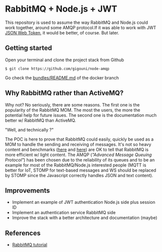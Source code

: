 # RabbitMQ + Node.js + JWT

This repository is used to assume the way RabbitMQ and Node.js could work 
together, around some AMQP protocol.If it was able to work with JWT 
[JSON Web Token](https://jwt.io/), it would be better, of course. But later.

##  Getting started

Open your terminal and clone the project stack from Github

```shell
$ git clone https://github.com/gigouni/node-amqp
```

Go check the [bundles/README.md](https://github.com/gigouni/node-amqp/blob/docker/bundles/README.md) of the docker branch

## Why RabbitMQ rather than ActiveMQ?

Why not? No seriously, there are some reasons. The first one is the popularity of the RabbitMQ MOM. The most the users, 
the more the potential help for future issues. The second one is the documentation much better w/ RabbitMQ than ActiveMQ. 

"Well, and technically ?"

The POC is here to prove that RabbitMQ could easily, quickly be used as a MOM to handle the sending and receiving 
of messages. It's not so heavy content and benchmarks ([here](http://bit.ly/2qZ20L9) and [here](http://bit.ly/2r59pgh)) 
are OK to tell that RabbitMQ is more efficient w/ light content. The AMQP (_"Advanced Message Queuing Protocol"_) has 
been chosen due to the reliability of its queues and to be an example for most of the RabbitMQ/Node.js interested 
people (MQTT is better for IoT, STOMP for text-based messages and WS should be replaced by STOMP since the Javascript 
correctly handles JSON and text content).

## Improvements

* Implement an example of JWT authentication Node.js side plus session ID
* Implement an authentication service RabbitMQ side
* Improve the stack with a better architecture and documentation (maybe)

## References

* [RabbitMQ tutorial](https://www.rabbitmq.com/tutorials/tutorial-one-javascript.html)